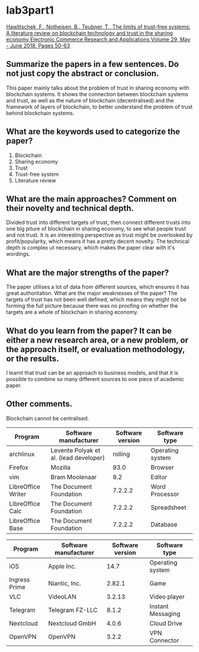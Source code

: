 # lab3part1
[Hawlitschek, F., Notheisen, B., Teubner, T., The limits of trust-free systems: A literature review on blockchain technology and trust in the sharing economy Electronic Commerce Research and Applications Volume 29, May - June 2018, Pages 50-63 ](https://www.scopus.com/record/display.uri?eid=2-s2.0-85044571988&origin=inward&txGid=6a3b2d4f7b46430e2fc0fc7cf497a7d9)

## Summarize the papers in a few sentences. Do not just copy the abstract or conclusion.
This paper mainly talks about the problem of trust in sharing economy with blockchain systems. It shows the connection between blockchain systems and trust, as well as the nature of blockchain (decentralised) and the framework of layers of blockchain, to better understand the problem of trust behind blockchain systems.    
## What are the keywords used to categorize the paper?
1. Blockchain
2. Sharing economy
3. Trust
4. Trust-free system
5. Literature review

## What are the main approaches? Comment on their novelty and technical depth.
Divided trust into different targets of trust, then connect different trusts into one big piture of blockchain in sharing economy, to see what people trust and not trust. 
It is an interesting perspective as trust might be overlooked by profit/popularity, which means it has a pretty decent novelty. The technical depth is complex ut necessary, which makes the paper clear with it's wordings.
## What are the major strengths of the paper?
The paper utilises a lot of data from different sources, which ensures it has great authoritation.
What are the major weaknesses of the paper?
The targets of trust has not been well defined, which means they might not be forming the full picture because there was no proofing on whether the targets are a whole of blockchain in sharing economy.
## What do you learn from the paper? It can be either a new research area, or a new problem, or the approach itself, or evaluation methodology, or the results.
I learnt that trust can be an approach to business models, and that it is possible to combine so many different sources to one piece of academic paper.
## Other comments.
Blockchain cannot be centralised.

Program | Software manufacturer | Software version | Software type
--- | --- | --- | ---
archlinux | Levente Polyak et al. (lead developer) | rolling | Operating system
Firefox | Mozilla | 93.0 | Browser
vim | Bram Moolenaar | 8.2 | Editor
LibreOffice Writer | The Document Foundation | 7.2.2.2 | Word Processor
LibreOffice Calc | The Document Foundation | 7.2.2.2 | Spreadsheet
LibreOffice Base | The Document Foundation | 7.2.2.2 | Database

Program | Software manufacturer | Software version | Software type
--- | --- | --- | ---
iOS | Apple Inc. | 14.7 | Operating system
Ingress Prime | Niantic, Inc. | 2.82.1 | Game
VLC | VideoLAN | 3.2.13 | Video player
Telegram | Telegram FZ-LLC | 8.1.2 | Instant Messaging
Nextcloud | Nextcloud GmbH | 4.0.6 | Cloud Drive
OpenVPN | OpenVPN | 3.2.2 | VPN Connector
